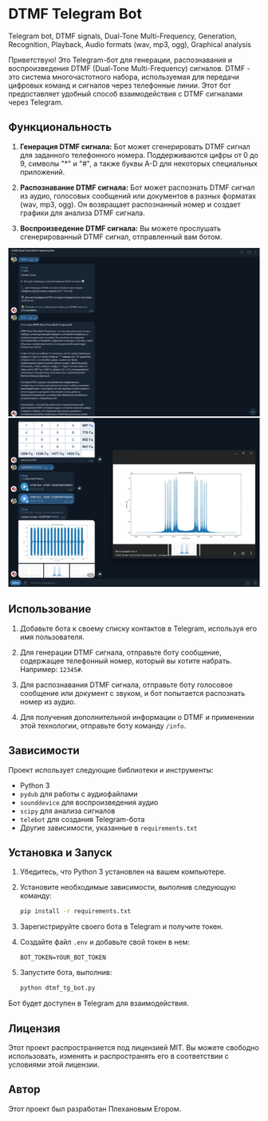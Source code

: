 # DTMF Telegram Bot
Telegram bot, DTMF signals, Dual-Tone Multi-Frequency, Generation, Recognition, Playback, Audio formats (wav, mp3, ogg), Graphical analysis

Приветствую! Это Telegram-бот для генерации, распознавания и воспроизведения DTMF (Dual-Tone Multi-Frequency) сигналов. DTMF - это система многочастотного набора, используемая для передачи цифровых команд и сигналов через телефонные линии. Этот бот предоставляет удобный способ взаимодействия с DTMF сигналами через Telegram.

## Функциональность

1. **Генерация DTMF сигнала:** Бот может сгенерировать DTMF сигнал для заданного телефонного номера. Поддерживаются цифры от 0 до 9, символы "*" и "#", а также буквы A-D для некоторых специальных приложений.

2. **Распознавание DTMF сигнала:** Бот может распознать DTMF сигнал из аудио, голосовых сообщений или документов в разных форматах (wav, mp3, ogg). Он возвращает распознанный номер и создает графики для анализа DTMF сигнала.

3. **Воспроизведение DTMF сигнала:** Вы можете прослушать сгенерированный DTMF сигнал, отправленный вам ботом.

![Функционал 1](src/screenshots/functional_1.png)
![Функционал 2](src/screenshots/functional_2.png)

## Использование

1. Добавьте бота к своему списку контактов в Telegram, используя его имя пользователя.

2. Для генерации DTMF сигнала, отправьте боту сообщение, содержащее телефонный номер, который вы хотите набрать. Например: `12345#`.

3. Для распознавания DTMF сигнала, отправьте боту голосовое сообщение или документ с звуком, и бот попытается распознать номер из аудио.

4. Для получения дополнительной информации о DTMF и применении этой технологии, отправьте боту команду `/info`.

## Зависимости

Проект использует следующие библиотеки и инструменты:

- Python 3
- `pydub` для работы с аудиофайлами
- `sounddevice` для воспроизведения аудио
- `scipy` для анализа сигналов
- `telebot` для создания Telegram-бота
- Другие зависимости, указанные в `requirements.txt`

## Установка и Запуск

1. Убедитесь, что Python 3 установлен на вашем компьютере.

2. Установите необходимые зависимости, выполнив следующую команду:

   ```bash
   pip install -r requirements.txt
   ```

3. Зарегистрируйте своего бота в Telegram и получите токен.

4. Создайте файл `.env` и добавьте свой токен в нем:

   ```plaintext
   BOT_TOKEN=YOUR_BOT_TOKEN
   ```

5. Запустите бота, выполнив:

   ```bash
   python dtmf_tg_bot.py
   ```

Бот будет доступен в Telegram для взаимодействия.

## Лицензия

Этот проект распространяется под лицензией MIT. Вы можете свободно использовать, изменять и распространять его в соответствии с условиями этой лицензии.

## Автор

Этот проект был разработан Плехановым Егором.
